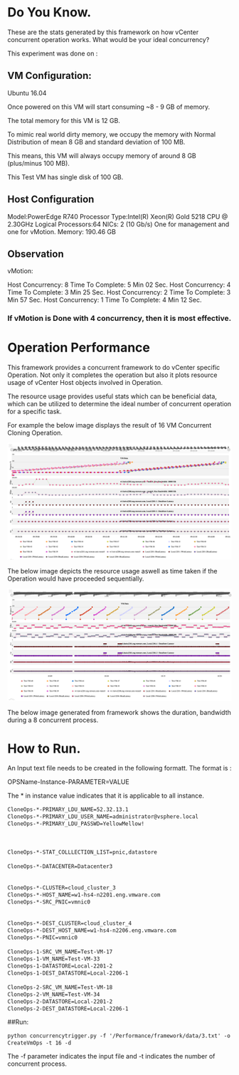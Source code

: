 
# Do You Know.

These are the stats generated by this framework on how vCenter concurrent operation works. What would be your ideal concurrency?

This experiment was done on :
## VM Configuration:
Ubuntu 16.04

Once powered on this VM will start consuming ~8 - 9  GB of memory.

The total memory for this VM is 12 GB.

To mimic real world dirty memory, we occupy the memory with Normal Distribution of mean 8 GB and standard deviation of 100 MB.

This means, this VM will always occupy memory of around 8 GB (plus/minus 100 MB).

This Test VM has single disk of 100 GB.


##  Host Configuration
Model:PowerEdge R740
Processor Type:Intel(R) Xeon(R) Gold 5218 CPU @ 2.30GHz
Logical Processors:64
NICs: 2 (10 Gb/s) One for management and one for vMotion.
Memory: 190.46 GB

## Observation

vMotion:

Host Concurrency: 8         Time To Complete: 5 Min 02 Sec.
Host Concurrency: 4         Time To Complete: 3 Min 25 Sec.
Host Concurrency: 2         Time To Complete: 3 Min 57 Sec.
Host Concurrency: 1         Time To Complete: 4 Min 12 Sec.

### If vMotion is Done with 4 concurrency, then it is most effective.



# Operation Performance

This framework provides a concurrent framework to do vCenter specific Operation. Not only it completes the operation but also it plots resource usage of vCenter Host objects involved in Operation.

The resource usage provides useful stats which can be beneficial data, which can be utilized to determine the ideal number of concurrent operation for a specific task.

For example the below image displays the result of 16 VM Concurrent Cloning Operation.

![16 VM Concurrent Cloning Operation](https://raw.githubusercontent.com/2spmohanty/Performance/master/images/16_16_Ops.png)

The below image depicts the resource usage aswell as time taken if the Operation would have proceeded sequentially.

![16 VM Sequential Migrate Operation](https://raw.githubusercontent.com/2spmohanty/Performance/master/images/16_1_ops.png)

The below image generated from framework shows the duration, bandwidth during a 8 concurrent process.



# How to Run.

An Input text file needs to be created in the following formatt. 
The format is :

OPSName-Instance-PARAMETER=VALUE

The * in instance value indicates that it is applicable to all instance.

```
CloneOps-*-PRIMARY_LDU_NAME=52.32.13.1
CloneOps-*-PRIMARY_LDU_USER_NAME=administrator@vsphere.local
CloneOps-*-PRIMARY_LDU_PASSWD=YellowMellow!



CloneOps-*-STAT_COLLLECTION_LIST=pnic,datastore

CloneOps-*-DATACENTER=Datacenter3


CloneOps-*-CLUSTER=cloud_cluster_3
CloneOps-*-HOST_NAME=w1-hs4-n2201.eng.vmware.com
CloneOps-*-SRC_PNIC=vmnic0


CloneOps-*-DEST_CLUSTER=cloud_cluster_4
CloneOps-*-DEST_HOST_NAME=w1-hs4-n2206.eng.vmware.com
CloneOps-*-PNIC=vmnic0

CloneOps-1-SRC_VM_NAME=Test-VM-17
CloneOps-1-VM_NAME=Test-VM-33
CloneOps-1-DATASTORE=Local-2201-2
CloneOps-1-DEST_DATASTORE=Local-2206-1

CloneOps-2-SRC_VM_NAME=Test-VM-18
CloneOps-2-VM_NAME=Test-VM-34
CloneOps-2-DATASTORE=Local-2201-2
CloneOps-2-DEST_DATASTORE=Local-2206-1
```

##Run:

```
python concurrencytrigger.py -f '/Performance/framework/data/3.txt' -o CreateVmOps -t 16 -d
```

The -f parameter indicates the input file and -t indicates the number of concurrent process.
